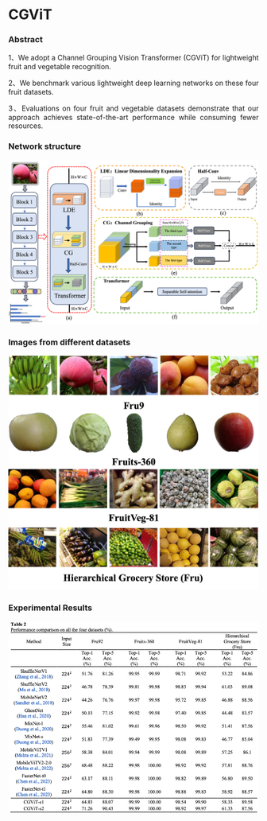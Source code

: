 # CGViT
### Abstract

<div style="text-align: justify;">
  
1、We adopt a Channel Grouping Vision Transformer (CGViT) for lightweight fruit and vegetable recognition.


2、We benchmark various lightweight deep learning networks on these four fruit datasets.

3、Evaluations on four fruit and vegetable datasets demonstrate that our approach achieves state-of-the-art performance while consuming fewer resources.

</div>

### Network structure
![Basic Framework of CGViT](readme_files/structure.png) 

### Images from different datasets
![](readme_files/introduction-2.png) 

### Experimental Results
![](readme_files/table2.png)
